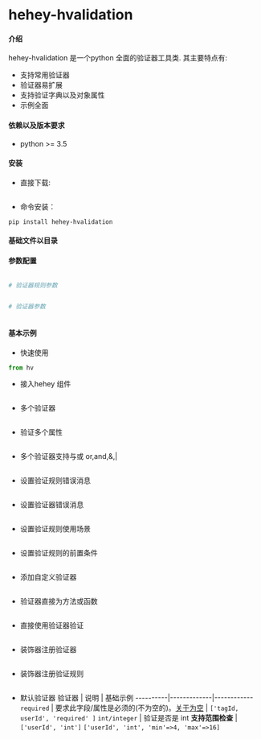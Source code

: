 # hehey-hvalidation

#### 介绍
hehey-hvalidation 是一个python 全面的验证器工具类.
其主要特点有:
  - 支持常用验证器
  - 验证器易扩展
  - 支持验证字典以及对象属性
  - 示例全面
  
#### 依赖以及版本要求
- python >= 3.5

#### 安装
- 直接下载:
```

```
- 命令安装：
```
pip install hehey-hvalidation
```
#### 基础文件以目录


#### 参数配置
```python

# 验证器规则参数


# 验证器参数



```
#### 基本示例
- 快速使用
```python
from hv


```

- 接入hehey 组件
```python


```

- 多个验证器
```python


```

- 验证多个属性
```python

```

- 多个验证器支持与或 or,and,&,|
```python

```

- 设置验证规则错误消息
```python

```

- 设置验证器错误消息
```python

```

- 设置验证规则使用场景
```python

```

- 设置验证规则的前置条件
```python

```

- 添加自定义验证器
```python

```

- 验证器直接为方法或函数
```python

```

- 直接使用验证器验证
```python

```

- 装饰器注册验证器
```python

```

- 装饰器注册验证规则
```python

```


- 默认验证器
验证器 | 说明 | 基础示例
----------|-------------|------------
`required`  | 要求此字段/属性是必须的(不为空的)。[关于为空](#about-empty-value) | `['tagId, userId', 'required' ]`
`int/integer`   | 验证是否是 int **支持范围检查** | `['userId', 'int']` `['userId', 'int', 'min'=>4, 'max'=>16]`
